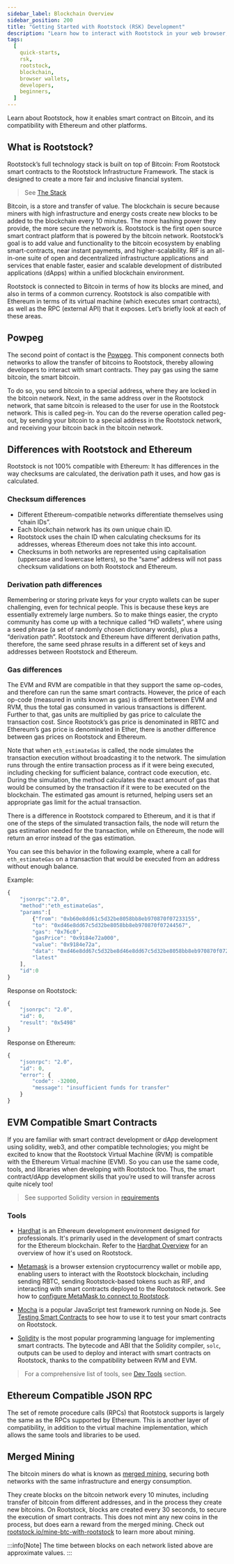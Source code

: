 ```yaml
---
sidebar_label: Blockchain Overview
sidebar_position: 200
title: "Getting Started with Rootstock (RSK) Development"
description: "Learn how to interact with Rootstock in your web browser, how to look at Rootstock transactions, develop and deploy your very first smart contract to the Rootstock network."
tags:
  [
    quick-starts,
    rsk,
    rootstock,
    blockchain,
    browser wallets,
    developers,
    beginners,
  ]
---
```


Learn about Rootstock, how it enables smart contract on Bitcoin, and its compatibility with Ethereum and other platforms.

## What is Rootstock?

Rootstock’s full technology stack is built on top of Bitcoin:
From Rootstock smart contracts to the Rootstock Infrastructure Framework.
The stack is designed to create a more fair and inclusive financial system.

> See [The Stack](/concepts/fundamentals/stack/)

Bitcoin, is a store and transfer of value.
The blockchain is secure because miners with high infrastructure and energy costs create new blocks to be added to the blockchain every 10 minutes.
The more hashing power they provide, the more secure the network is.
Rootstock is the first open source smart contract platform that is powered by the bitcoin network.
Rootstock’s goal is to add value and functionality to the bitcoin ecosystem by enabling smart-contracts,
near instant payments, and higher-scalability.
RIF is an all-in-one suite of open and decentralized infrastructure applications and services that enable faster,
easier and scalable development of distributed applications (dApps) within a unified blockchain environment.

Rootstock is connected to Bitcoin in terms of how its blocks are mined,
and also in terms of a common currency.
Rootstock is also compatible with Ethereum in terms of its virtual machine (which executes smart contracts),
as well as the RPC (external API) that it exposes.
Let’s briefly look at each of these areas.

## Powpeg

The second point of contact is the [Powpeg](/concepts/powpeg/).
This component connects both networks to allow the transfer of bitcoins to Rootstock,
thereby allowing developers to interact with smart contracts.
They pay gas using the same bitcoin, the smart bitcoin.

<div class="sprite-transform-animation-wrapper rsk-peg">
  <div class="sprite-transform-animation rsk-peg"></div>
</div>

To do so, you send bitcoin to a special address,
where they are locked in the bitcoin network.
Next, in the same address over in the Rootstock network,
that same bitcoin is released to the user for use in the Rootstock network.
This is called peg-in.
You can do the reverse operation called peg-out,
by sending your bitcoin to a special address in the Rootstock network,
and receiving your bitcoin back in the bitcoin network.

## Differences with Rootstock and Ethereum

Rootstock is not 100% compatible with Ethereum: It has differences in the way checksums are calculated,
the derivation path it uses, and how gas is calculated.

### Checksum differences

- Different Ethereum-compatible networks differentiate themselves using “chain IDs”.
- Each blockchain network has its own unique chain ID.
- Rootstock uses the chain ID when calculating checksums for its addresses, whereas Ethereum does not take this into account.
- Checksums in both networks are represented using capitalisation (uppercase and lowercase letters), so the “same” address will not pass checksum validations on both Rootstock and Ethereum.

### Derivation path differences

Remembering or storing private keys for your crypto wallets can be super challenging, even for technical people.
This is because these keys are essentially extremely large numbers.
So to make things easier, the crypto community has come up with a technique called “HD wallets”, where using a seed phrase (a set of randomly chosen dictionary words), plus a “derivation path”. Rootstock and Ethereum have different derivation paths, therefore, the same seed phrase results in a different set of keys and addresses between Rootstock and Ethereum.

### Gas differences

The EVM and RVM are compatible in that they support the same op-codes, and therefore can run the same smart contracts.
However, the price of each op-code (measured in units known as gas) is different between EVM and RVM, thus the total gas consumed in various transactions is different.
Further to that, gas units are multiplied by gas price to calculate the transaction cost.
Since Rootstock’s gas price is denominated in RBTC and Ethereum’s gas price is denominated in Ether, there is another difference between gas prices on Rootstock and Ethereum.

Note that when `eth_estimateGas` is called, the node simulates the transaction execution without broadcasting it to the network.
The simulation runs through the entire transaction process as if it were being executed, including checking for sufficient balance, contract code execution, etc.
During the simulation, the method calculates the exact amount of gas that would be consumed by the transaction if it were to be executed on the blockchain. The estimated gas amount is returned, helping users set an appropriate gas limit for the actual transaction.

There is a difference in Rootstock compared to Ethereum, and it is that if one of the steps of the simulated transaction fails, the node will return the gas estimation needed for the transaction, while on Ethereum, the node will return an error instead of the gas estimation.

You can see this behavior in the following example, where a call for `eth_estimateGas` on a transaction that would be executed from an address without enough balance.

Example:

```js
{
    "jsonrpc":"2.0",
    "method":"eth_estimateGas",
    "params":[
        {"from": "0xb60e8dd61c5d32be8058bb8eb970870f07233155",
        "to": "0xd46e8dd67c5d32be8058bb8eb970870f07244567",
        "gas": "0x76c0",
        "gasPrice": "0x9184e72a000",
        "value": "0x9184e72a",
        "data": "0xd46e8dd67c5d32be8d46e8dd67c5d32be8058bb8eb970870f072445675058bb8eb970870f072445675"},
        "latest"
    ],
    "id":0
}
```

Response on Rootstock:

```js
{
    "jsonrpc": "2.0",
    "id": 0,
    "result": "0x5498"
}
```

Response on Ethereum:

```js
{
    "jsonrpc": "2.0",
    "id": 0,
    "error": {
        "code": -32000,
        "message": "insufficient funds for transfer"
    }
}
```

## EVM Compatible Smart Contracts

If you are familiar with smart contract development or dApp development using solidity, web3, and other compatible technologies; you might be excited to know that the Rootstock Virtual Machine (RVM) is compatible with the Ethereum Virtual machine (EVM).
So you can use the same code, tools, and libraries when developing with Rootstock too.
Thus, the smart contract/dApp development skills that you’re used to will transfer across quite nicely too!

> See supported Solidity version in [requirements](/developers/requirements/)

### Tools

- [Hardhat](https://hardhat.org/docs) is an Ethereum development environment designed for professionals. It's primarily used in the development of smart contracts for the Ethereum blockchain.
  Refer to the [Hardhat Overview](/dev-tools/hardhat/) for an overview of how it's used on Rootstock.

- [Metamask](https://metamask.io/) is a browser extension cryptocurrency wallet or mobile app,
  enabling users to interact with the Rootstock blockchain,
  including sending RBTC, sending Rootstock-based tokens such as RIF,
  and interacting with smart contracts deployed to the Rootstock network.
  See how to [configure MetaMask to connect to Rootstock](/dev-tools/wallets/metamask/).

- [Mocha](https://mochajs.org/) is a popular JavaScript test framework running on Node.js.
  See [Testing Smart Contracts](/developers/smart-contracts/hardhat/test-smart-contracts/) to see how to use it to test your smart contracts on Rootstock.

- [Solidity](https://docs.soliditylang.org/) is the most popular programming language for implementing smart contracts.
  The bytecode and ABI that the Solidity compiler, `solc`, outputs can be used to deploy and interact with smart contracts on Rootstock, thanks to the compatibility between RVM and EVM.

> For a comprehensive list of tools, see [Dev Tools](/dev-tools/) section.

## Ethereum Compatible JSON RPC

The set of remote procedure calls (RPCs) that Rootstock supports is largely the same as the RPCs supported by Ethereum.
This is another layer of compatibility, in addition to the virtual machine implementation, which allows the same tools and libraries to be used.

## Merged Mining

The bitcoin miners do what is known as [merged mining](/concepts/merged-mining/),
securing both networks with the same infrastructure and energy consumption.

<div class="sprite-transform-animation-wrapper rsk-mining">
  <div class="sprite-transform-animation rsk-mining"></div>
</div>

They create blocks on the bitcoin network every 10 minutes, including transfer of bitcoin from different addresses, and in the process they create new bitcoins.
On Rootstock, blocks are created every 30 seconds, to secure the execution of smart contracts.
This does not mint any new coins in the process, but does earn a reward from the merged mining.
Check out [rootstock.io/mine-btc-with-rootstock](https://rootstock.io/mine-btc-with-rootstock/) to learn more about mining.

:::info[Note]
The time between blocks on each network listed above are approximate values.
:::
